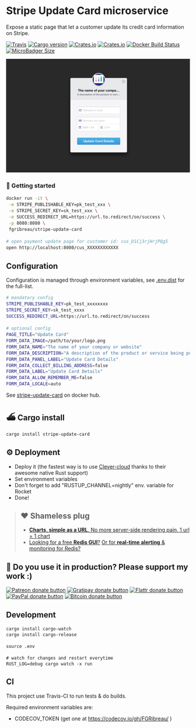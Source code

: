 # Stripe Update Card microservice

Expose a static page that let a customer update its credit card information on Stripe.

[![Travis](https://img.shields.io/travis/FGRibreau/stripe-update-card.svg)](https://travis-ci.org/FGRibreau/stripe-update-card)
[![Cargo version](https://img.shields.io/crates/v/stripe-update-card.svg)](https://crates.io/crates/stripe-update-card) [![Crates.io](https://img.shields.io/crates/l/stripe-update-card.svg)](https://crates.io/crates/stripe-update-card) [![Crates.io](https://img.shields.io/crates/d/stripe-update-card.svg)](https://crates.io/crates/stripe-update-card) [![Docker Build Status](https://img.shields.io/docker/build/fgribreau/stripe-update-card.svg)](https://hub.docker.com/r/fgribreau/stripe-update-card/) [![MicroBadger Size](https://img.shields.io/microbadger/image-size/fgribreau/stripe-update-card.svg)](https://hub.docker.com/r/fgribreau/stripe-update-card/)

<!-- [![codecov](https://codecov.io/gh/FGRibreau/stripe-update-card/branch/master/graph/badge.svg)](https://codecov.io/gh/FGRibreau/stripe-update-card) -->

<p align="center">
  <img src="docs/screenshot.png"/>  
</p>


### 🐳 Getting started

```bash
docker run -it \
 -e STRIPE_PUBLISHABLE_KEY=pk_test_xxx \
 -e STRIPE_SECRET_KEY=sk_test_xxx \
 -e SUCCESS_REDIRECT_URL=https://url.to.redirect/on/success \
 -p 8080:8080 \
 fgribreau/stripe-update-card

# open payment update page for customer id: cus_D1Cj3rjHrjPQg5
open http://localhost:8080/cus_XXXXXXXXXXXX
```

## Configuration

Configuration is managed through environment variables, see [.env.dist](./.env.dist) for the full-list.


```bash
# mandatory config
STRIPE_PUBLISHABLE_KEY=pk_test_xxxxxxxx
STRIPE_SECRET_KEY=sk_test_xxxx
SUCCESS_REDIRECT_URL=https://url.to.redirect/on/success

# optional config
PAGE_TITLE="Update Card"
FORM_DATA_IMAGE=/path/to/your/logo.png
FORM_DATA_NAME="The name of your company or website"
FORM_DATA_DESCRIPTION="A description of the product or service being purchased"
FORM_DATA_PANEL_LABEL="Update Card Details"
FORM_DATA_COLLECT_BILLING_ADDRESS=false
FORM_DATA_LABEL="Update Card Details"
FORM_DATA_ALLOW_REMEMBER_ME=false
FORM_DATA_LOCALE=auto
```

See [stripe-update-card](https://hub.docker.com/r/fgribreau/stripe-update-card/) on docker hub.

## ⛴ Cargo install

```bash
cargo install stripe-update-card
```


## ⚙️ Deployment 
- Deploy it (the fastest way is to use [Clever-cloud](https://www.clever-cloud.com/doc/rust/rust/) thanks to their awesome native Rust support)
- Set environment variables
- Don't forget to add "RUSTUP_CHANNEL=nightly" env. variable for Rocket 
- Done!

> ## ❤️ Shameless plug
> - [**Charts, simple as a URL**. No more server-side rendering pain, 1 url = 1 chart](https://image-charts.com)
> - [Looking for a free **Redis GUI**?](http://redsmin.com) [Or for **real-time alerting** & monitoring for Redis?](http://redsmin.com)

## 🦄 Do you use it in production? Please support my work :)

<span class="badge-patreon"><a href="https://patreon.com/fgribreau" title="Donate to this project using Patreon"><img src="https://img.shields.io/badge/patreon-donate-yellow.svg" alt="Patreon donate button" /></a></span>
<span class="badge-gratipay"><a href="https://www.gratipay.com/fgribreau" title="Donate weekly to this project using Gratipay"><img src="https://img.shields.io/badge/gratipay-donate-yellow.svg" alt="Gratipay donate button" /></a></span>
<span class="badge-flattr"><a href="https://flattr.com/profile/fgribreau" title="Donate to this project using Flattr"><img src="https://img.shields.io/badge/flattr-donate-yellow.svg" alt="Flattr donate button" /></a></span>
<span class="badge-paypal"><a href="https://fgribreau.me/paypal" title="Donate to this project using Paypal"><img src="https://img.shields.io/badge/paypal-donate-yellow.svg" alt="PayPal donate button" /></a></span>
<span class="badge-bitcoin"><a href="https://www.coinbase.com/fgribreau" title="Donate once-off to this project using Bitcoin"><img src="https://img.shields.io/badge/bitcoin-donate-yellow.svg" alt="Bitcoin donate button" /></a></span>

## Development


```
cargo install cargo-watch
cargo install cargo-release

source .env

# watch for changes and restart everytime
RUST_LOG=debug cargo watch -x run 
```


## CI

This project use Travis-CI to run tests & do builds.

Required environment variables are:

- CODECOV_TOKEN (get one at https://codecov.io/gh/FGRibreau/ )